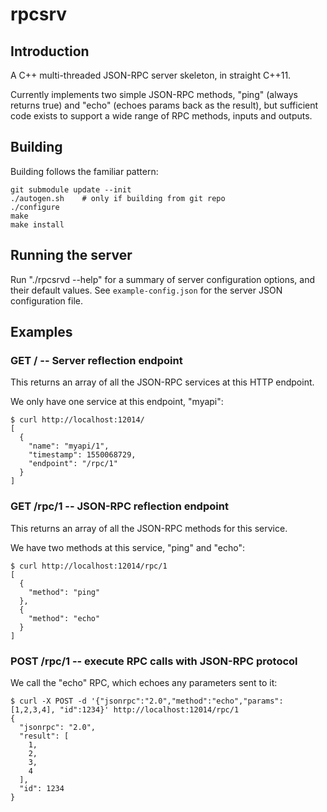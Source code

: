 
# rpcsrv

## Introduction

A C++ multi-threaded JSON-RPC server skeleton, in straight C++11.

Currently implements two simple JSON-RPC methods, "ping" (always returns
true) and "echo" (echoes params back as the result), but sufficient code
exists to support a wide range of RPC methods, inputs and outputs.

## Building

Building follows the familiar pattern:

	git submodule update --init
	./autogen.sh	# only if building from git repo
	./configure
	make
	make install

## Running the server

Run "./rpcsrvd --help" for a summary of server configuration options,
and their default values.  See `example-config.json` for the server
JSON configuration file.

## Examples

### GET / -- Server reflection endpoint

This returns an array of all the JSON-RPC services at this HTTP endpoint.

We only have one service at this endpoint, "myapi":

```
$ curl http://localhost:12014/
[
  {
    "name": "myapi/1",
    "timestamp": 1550068729,
    "endpoint": "/rpc/1"
  }
]
```

### GET /rpc/1 -- JSON-RPC reflection endpoint

This returns an array of all the JSON-RPC methods for this service.

We have two methods at this service, "ping" and "echo":

```
$ curl http://localhost:12014/rpc/1
[
  {
    "method": "ping"
  },
  {
    "method": "echo"
  }
]
```

### POST /rpc/1 -- execute RPC calls with JSON-RPC protocol

We call the "echo" RPC, which echoes any parameters sent to it:

```
$ curl -X POST -d '{"jsonrpc":"2.0","method":"echo","params":[1,2,3,4], "id":1234}' http://localhost:12014/rpc/1
{
  "jsonrpc": "2.0",
  "result": [
    1,
    2,
    3,
    4
  ],
  "id": 1234
}
```

